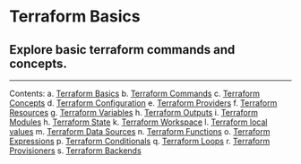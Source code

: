 # Terraform Basics

## Explore basic terraform commands and concepts.

---

Contents:
a. [Terraform Basics](#terraform-basics)
b. [Terraform Commands](#terraform-commands)
c. [Terraform Concepts](#terraform-concepts)
d. [Terraform Configuration](#terraform-configuration)
e. [Terraform Providers](#terraform-providers)
f. [Terraform Resources](#terraform-resources)
g. [Terraform Variables](#terraform-variables)
h. [Terraform Outputs](#terraform-outputs)
i. [Terraform Modules](#terraform-modules)
h. [Terraform State](#terraform-state)
k. [Terraform Workspace](#terraform-workspace)
l. [Terraform local values](#terraform-local-values)
m. [Terraform Data Sources](#terraform-data-sources)
n. [Terraform Functions](#terraform-functions)
o. [Terraform Expressions](#terraform-expressions)
p. [Terraform Conditionals](#terraform-conditionals)
q. [Terraform Loops](#terraform-loops)
r. [Terraform Provisioners](#terraform-provisioners)
s. [Terraform Backends](#terraform-backends)
